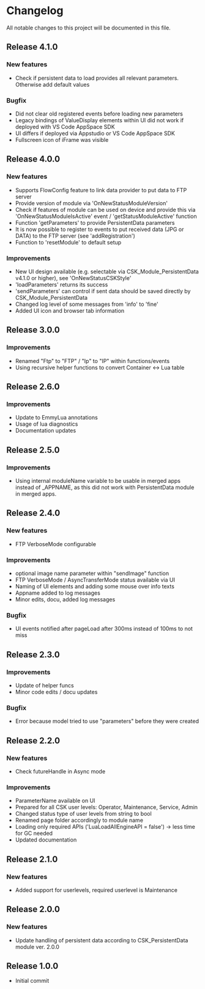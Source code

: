 # Changelog
All notable changes to this project will be documented in this file.

## Release 4.1.0

### New features
- Check if persistent data to load provides all relevant parameters. Otherwise add default values

### Bugfix
- Did not clear old registered events before loading new parameters
- Legacy bindings of ValueDisplay elements within UI did not work if deployed with VS Code AppSpace SDK
- UI differs if deployed via Appstudio or VS Code AppSpace SDK
- Fullscreen icon of iFrame was visible

## Release 4.0.0

### New features
- Supports FlowConfig feature to link data provider to put data to FTP server
- Provide version of module via 'OnNewStatusModuleVersion'
- Check if features of module can be used on device and provide this via 'OnNewStatusModuleIsActive' event / 'getStatusModuleActive' function
- Function 'getParameters' to provide PersistentData parameters
- It is now possible to register to events to put received data (JPG or DATA) to the FTP server (see 'addRegistration')
- Function to 'resetModule' to default setup

### Improvements
- New UI design available (e.g. selectable via CSK_Module_PersistentData v4.1.0 or higher), see 'OnNewStatusCSKStyle'
- 'loadParameters' returns its success
- 'sendParameters' can control if sent data should be saved directly by CSK_Module_PersistentData
- Changed log level of some messages from 'info' to 'fine'
- Added UI icon and browser tab information

## Release 3.0.0

### Improvements
- Renamed "Ftp" to "FTP" / "Ip" to "IP" within functions/events
- Using recursive helper functions to convert Container <-> Lua table

## Release 2.6.0

### Improvements
- Update to EmmyLua annotations
- Usage of lua diagnostics
- Documentation updates

## Release 2.5.0

### Improvements
- Using internal moduleName variable to be usable in merged apps instead of _APPNAME, as this did not work with PersistentData module in merged apps.

## Release 2.4.0

### New features
- FTP VerboseMode configurable

### Improvements
- optional image name parameter within "sendImage" function
- FTP VerboseMode / AsyncTransferMode status available via UI
- Naming of UI elements and adding some mouse over info texts
- Appname added to log messages
- Minor edits, docu, added log messages

### Bugfix
- UI events notified after pageLoad after 300ms instead of 100ms to not miss

## Release 2.3.0

### Improvements
- Update of helper funcs
- Minor code edits / docu updates

### Bugfix
- Error because model tried to use "parameters" before they were created

## Release 2.2.0

### New features
- Check futureHandle in Async mode

### Improvements
- ParameterName available on UI
- Prepared for all CSK user levels: Operator, Maintenance, Service, Admin
- Changed status type of user levels from string to bool
- Renamed page folder accordingly to module name
- Loading only required APIs ('LuaLoadAllEngineAPI = false') -> less time for GC needed
- Updated documentation

## Release 2.1.0

### New features
- Added support for userlevels, required userlevel is Maintenance

## Release 2.0.0

### New features
- Update handling of persistent data according to CSK_PersistentData module ver. 2.0.0

## Release 1.0.0
- Initial commit